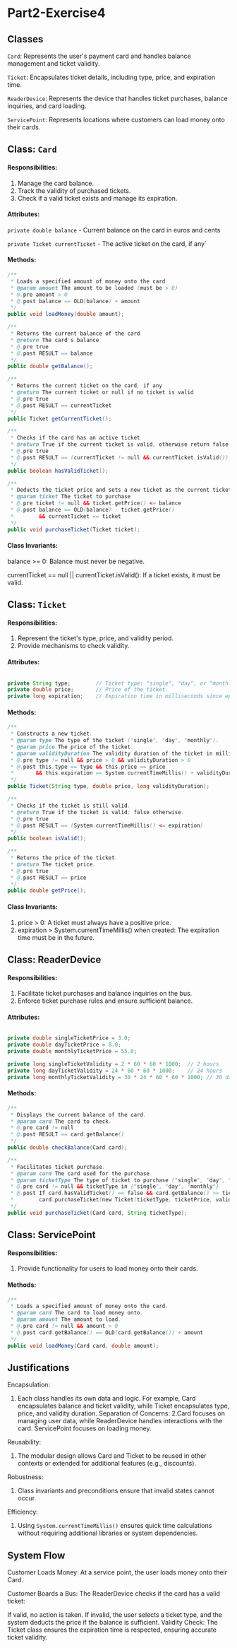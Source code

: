 # Part2-Exercise4

## Classes
`Card`: Represents the user's payment card and handles balance management and ticket validity.

`Ticket`: Encapsulates ticket details, including type, price, and expiration time.

`ReaderDevice`: Represents the device that handles ticket purchases, balance inquiries, and card loading.

`ServicePoint`: Represents locations where customers can load money onto their cards.


## Class: `Card`
#### Responsibilities:

1. Manage the card balance.
2. Track the validity of purchased tickets.
3. Check if a valid ticket exists and manage its expiration.

#### Attributes: 
`private double balance` - Current balance on the card in euros and cents

`private Ticket currentTicket` - The active ticket on the card, if any`

#### Methods: 
```java
/**
 * Loads a specified amount of money onto the card
 * @param amount The amount to be loaded (must be > 0)
 * @.pre amount > 0
 * @.post balance == OLD(balance) + amount
 */
public void loadMoney(double amount);

/**
 * Returns the current balance of the card
 * @return The card's balance
 * @.pre true
 * @.post RESULT == balance
 */
public double getBalance();

/**
 * Returns the current ticket on the card, if any
 * @return The current ticket or null if no ticket is valid
 * @.pre true
 * @.post RESULT == currentTicket
 */
public Ticket getCurrentTicket();

/**
 * Checks if the card has an active ticket
 * @return True if the current ticket is valid, otherwise return false 
 * @.pre true
 * @.post RESULT == (currentTicket != null && currentTicket.isValid())
 */
public boolean hasValidTicket();

/**
 * Deducts the ticket price and sets a new ticket as the current ticket
 * @param ticket The ticket to purchase
 * @.pre ticket != null && ticket.getPrice() <= balance
 * @.post balance == OLD(balance) - ticket.getPrice()
 *        && currentTicket == ticket
 */
public void purchaseTicket(Ticket ticket);

```

#### Class Invariants:

balance >= 0: Balance must never be negative.

currentTicket == null || currentTicket.isValid(): If a ticket exists, it must be valid.




## Class: `Ticket`
#### Responsibilities:

1. Represent the ticket's type, price, and validity period.
2. Provide mechanisms to check validity.


#### Attributes: 
```java

private String type;        // Ticket type: "single", "day", or "monthly".
private double price;       // Price of the ticket.
private long expiration;    // Expiration time in milliseconds since epoch.

```

#### Methods:
```java
/**
 * Constructs a new ticket.
 * @param type The type of the ticket ("single", "day", "monthly").
 * @param price The price of the ticket.
 * @param validityDuration The validity duration of the ticket in milliseconds.
 * @.pre type != null && price > 0 && validityDuration > 0
 * @.post this.type == type && this.price == price
 *       && this.expiration == System.currentTimeMillis() + validityDuration
 */
public Ticket(String type, double price, long validityDuration);

/**
 * Checks if the ticket is still valid.
 * @return True if the ticket is valid; false otherwise.
 * @.pre true
 * @.post RESULT == (System.currentTimeMillis() <= expiration)
 */
public boolean isValid();

/**
 * Returns the price of the ticket.
 * @return The ticket price.
 * @.pre true
 * @.post RESULT == price
 */
public double getPrice();

```

#### Class Invariants:

1. price > 0: A ticket must always have a positive price.
2. expiration > System.currentTimeMillis() when created: The expiration time must be in the future.



## Class: ReaderDevice

#### Responsibilities:

1. Facilitate ticket purchases and balance inquiries on the bus.
2. Enforce ticket purchase rules and ensure sufficient balance.

#### Attributes:
```java

private double singleTicketPrice = 3.0;
private double dayTicketPrice = 8.0;
private double monthlyTicketPrice = 55.0;

private long singleTicketValidity = 2 * 60 * 60 * 1000;  // 2 hours
private long dayTicketValidity = 24 * 60 * 60 * 1000;    // 24 hours
private long monthlyTicketValidity = 30 * 24 * 60 * 60 * 1000; // 30 days


```

#### Methods: 
```java
/**
 * Displays the current balance of the card.
 * @param card The card to check.
 * @.pre card != null
 * @.post RESULT == card.getBalance()
 */
public double checkBalance(Card card);

/**
 * Facilitates ticket purchase.
 * @param card The card used for the purchase.
 * @param ticketType The type of ticket to purchase ("single", "day", "monthly").
 * @.pre card != null && ticketType in {"single", "day", "monthly"}
 * @.post If card.hasValidTicket() == false && card.getBalance() >= ticketPrice,
 *        card.purchaseTicket(new Ticket(ticketType, ticketPrice, validityDuration))
 */
public void purchaseTicket(Card card, String ticketType);

```

## Class: ServicePoint

#### Responsibilities:

1. Provide functionality for users to load money onto their cards.

#### Methods:
```java
/**
 * Loads a specified amount of money onto the card.
 * @param card The card to load money onto.
 * @param amount The amount to load.
 * @.pre card != null && amount > 0
 * @.post card.getBalance() == OLD(card.getBalance()) + amount
 */
public void loadMoney(Card card, double amount);

```

## Justifications
Encapsulation:

1. Each class handles its own data and logic. For example, Card encapsulates balance and ticket validity, while Ticket encapsulates type, price, and validity duration.
Separation of Concerns:
2.Card focuses on managing user data, while ReaderDevice handles interactions with the card. ServicePoint focuses on loading money.

Reusability:

1. The modular design allows Card and Ticket to be reused in other contexts or extended for additional features (e.g., discounts).

Robustness:

1. Class invariants and preconditions ensure that invalid states cannot occur.

Efficiency:

1. Using `System.currentTimeMillis()` ensures quick time calculations without requiring additional libraries or system dependencies.

## System Flow
Customer Loads Money:
At a service point, the user loads money onto their Card.

Customer Boards a Bus:
The ReaderDevice checks if the card has a valid ticket:

If valid, no action is taken.
If invalid, the user selects a ticket type, and the system deducts the price if the balance is sufficient.
Validity Check:
The Ticket class ensures the expiration time is respected, ensuring accurate ticket validity.






















